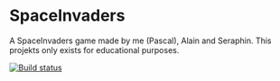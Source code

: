 # SpaceInvaders
A SpaceInvaders game made by me (Pascal), Alain and Seraphin. This projekts only exists for educational purposes.

[![Build status](https://ci.appveyor.com/api/projects/status/7odbwq50eolf5a6x/branch/master?svg=true)](https://ci.appveyor.com/project/PascalHonegger/spaceinvaders/branch/master)
